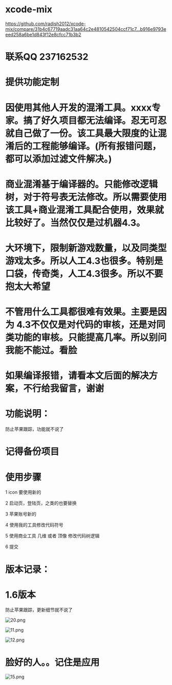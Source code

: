 # xcode-mix
https://github.com/radish2012/xcode-mix/compare/31b4c67719aadc31aa64c2e4810542504ccf71c7...b916e9793eeed258a6be1d843f12e8cfcc71b3b2

# 联系QQ 237162532
# 提供功能定制

# 因使用其他人开发的混淆工具。xxxx专家。搞了好久项目都无法编译。忍无可忍就自己做了一份。该工具最大限度的让混淆后的工程能够编译。(所有报错问题，都可以添加过滤文件解决。)



# 商业混淆基于编译器的。只能修改逻辑树，对于符号表无法修改。所以需要使用该工具+商业混淆工具配合使用，效果就比较好了。当然仅仅是过机器4.3。

# 大环境下，限制新游戏数量，以及同类型游戏太多。所以人工4.3也很多。特别是口袋，传奇类，人工4.3很多。所以不要抱太大希望

# 不管用什么工具都很难有效果。主要是因为 4.3不仅仅是对代码的审核，还是对同类功能的审核。只能提高几率。所以别问我能不能过。看脸

# 如果编译报错，请看本文后面的解决方案，不行给我留言，谢谢

# 功能说明：


防止苹果跟踪，功能就不说了



# 记得备份项目


# 使用步骤

1 icon 要使用新的

2 启动页，登陆页，之类的也要替换

3 苹果账号新的

4 使用我的工具修改代码符号

5 使用商业工具 几维 或者 顶像 修改代码树逻辑

6 提交





# 版本记录：

# 1.6版本

防止苹果跟踪，更新细节就不说了

![20.png](https://raw.githubusercontent.com/radish2012/xcode-mix/master/20.png)

	
![11.png](https://raw.githubusercontent.com/radish2012/xcode-mix/master/11.png)
	
	
![12.png](https://raw.githubusercontent.com/radish2012/xcode-mix/master/12.png)


# 脸好的人。。记住是应用

![15.png](https://raw.githubusercontent.com/radish2012/xcode-mix/master/15.png)

